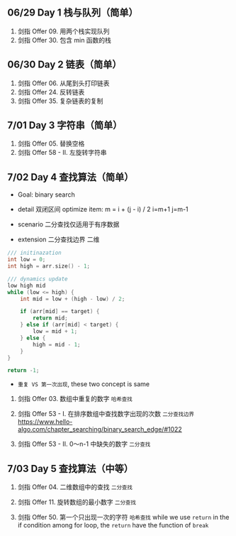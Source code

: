 ## 06/29 **Day 1**  **栈与队列（简单）**
1. 剑指 Offer 09. 用两个栈实现队列
2. 剑指 Offer 30.  包含 min 函数的栈

## 06/30 **Day 2** **链表（简单）**  
1. 剑指 Offer 06. 从尾到头打印链表
2. 剑指 Offer 24. 反转链表
3. 剑指 Offer 35. 复杂链表的复制

## 7/01 **Day 3**  **字符串（简单）**
1. 剑指 Offer 05. 替换空格
2. 剑指 Offer 58 - II. 左旋转字符串

## 7/02 **Day 4**  **查找算法（简单）** 
* Goal: binary search

* detail
双闭区间
optimize item: m = i + (j - i) / 2
i=m+1 j=m-1

* scenario
二分查找仅适用于有序数据

* extension
二分查找边界
二维

```c++
/// initinazation
int low = 0;
int high = arr.size() - 1;

/// dynamics update
low high mid
while (low <= high) {
    int mid = low + (high - low) / 2;

    if (arr[mid] == target) {
        return mid;
    } else if (arr[mid] < target) {
        low = mid + 1;
    } else {
        high = mid - 1;
    }
}

return -1;
```

* `重复 VS 第一次出现`, these two concept is same

1. 剑指 Offer 03. 数组中重复的数字
`哈希查找`

2. 剑指 Offer 53 - I. 在排序数组中查找数字出现的次数
`二分查找边界` https://www.hello-algo.com/chapter_searching/binary_search_edge/#1022

3. 剑指 Offer 53 - II. 0～n-1 中缺失的数字
`二分查找`

## 7/03 **Day 5**  **查找算法（中等）**
1. 剑指 Offer 04. 二维数组中的查找
`二分查找`

2. 剑指 Offer 11. 旋转数组的最小数字
`二分查找`

3. 剑指 Offer 50. 第一个只出现一次的字符
`哈希查找`
while we use `return` in the if condition among for loop, the `return` have the function of `break`

